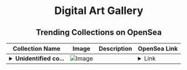 <div align="center">

# Digital Art Gallery

## Trending Collections on OpenSea

| Collection Name                       | Image                                                                                     | Description                       | OpenSea Link                                                                                          |
|---------------------------------------|-------------------------------------------------------------------------------------------|-----------------------------------|--------------------------------------------------------------------------------------------------------|
| **<details><summary>Unidentified co...</summary>Unidentified contract 773d9669-0eef-48cf-8854-e888f508063e</details>** | ![Image](https://i.seadn.io/s/raw/files/82c8717691fabe5631de504459c6f90d.png?w=500&auto=format?w=200&auto=format) |  | <details><summary>Link</summary>[Unidentified contract 773d9669-0eef-48cf-8854-e888f508063e](https://opensea.io/collection/unidentified-contract-773d9669-0eef-48cf-8854-e888)</details> |

</div>